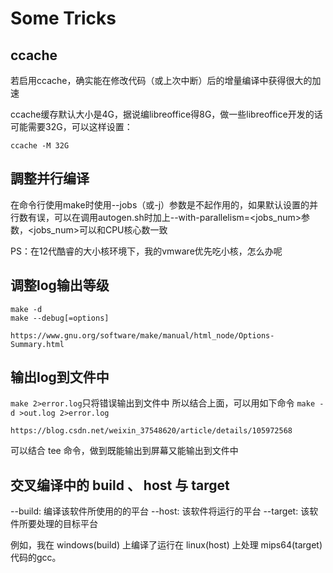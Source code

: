 
# Some Tricks

## ccache

若启用ccache，确实能在修改代码（或上次中断）后的增量编译中获得很大的加速

ccache缓存默认大小是4G，据说编libreoffice得8G，做一些libreoffice开发的话可能需要32G，可以这样设置：

```shell
ccache -M 32G
```

## 調整并行编译

在命令行使用make时使用--jobs（或-j）参数是不起作用的，如果默认设置的并行数有误，可以在调用autogen.sh时加上--with-parallelism=<jobs_num>参数，<jobs_num>可以和CPU核心数一致

PS：在12代酷睿的大小核环境下，我的vmware优先吃小核，怎么办呢

## 调整log输出等级

```shell
make -d
make --debug[=options]
```

`https://www.gnu.org/software/make/manual/html_node/Options-Summary.html`

## 输出log到文件中

`make 2>error.log`只将错误输出到文件中
所以结合上面，可以用如下命令
`make -d >out.log 2>error.log`

`https://blog.csdn.net/weixin_37548620/article/details/105972568`

可以结合 tee 命令，做到既能输出到屏幕又能输出到文件中

## 交叉编译中的 build 、 host 与 target

--build: 编译该软件所使用的的平台
--host: 该软件将运行的平台
--target: 该软件所要处理的目标平台

例如，我在 windows(build) 上编译了运行在 linux(host) 上处理 mips64(target) 代码的gcc。
